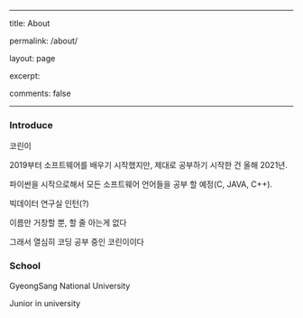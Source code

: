 ----

title: About

permalink: /about/

layout: page

excerpt:

comments: false

---



###  Introduce

코린이

2019부터 소프트웨어를 배우기 시작했지만, 제대로 공부하기 시작한 건 올해 2021년.

파이썬을 시작으로해서 모든 소프트웨어 언어들을 공부 할 예정(C, JAVA, C++).

빅데이터 연구실 인턴(?)

이름만 거창할 뿐, 할 줄 아는게 없다

그래서 열심히 코딩 공부 중인 코린이이다



###  School

GyeongSang National University 

Junior in university